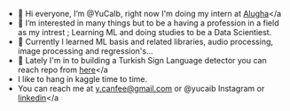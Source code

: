 - 👋 Hi everyone, I’m @YuCaIb, right now I'm doing my intern at <a href="#" class="button">[Alugha](https://alugha.com/)</a 
- 👀 I’m interested in many things but to be a having a profession in a field as my intrest ; Learning ML and doing studies to be a Data Scientiest.
- 🌱 Currently I learned ML basis and related libraries, audio processing, image processing and regression's... 
- 🌱 Lately I'm in to building a Turkish Sign Language detector you can reach repo from <a href="#" class="button">[here](https://github.com/YuCaIb/Turkish_Sign_Language_detect)</a 
- I like to hang in kaggle time to time.
- You can reach me at y.canfee@gmail.com or @yucaib Instagram or <a href="#" class="button">[linkedin](https://www.linkedin.com/in/yucaib/)</a 

<!---
YuCaIb/YuCaIb is a ✨ special ✨ repository because its `README.md` (this file) appears on your GitHub profile.
You can click the Preview link to take a look at your changes.
--->
